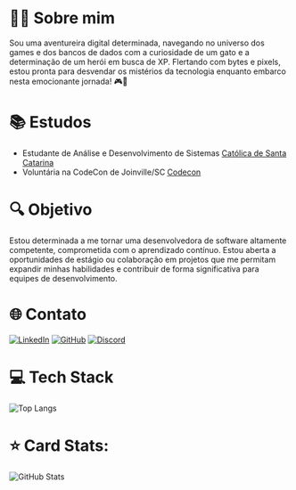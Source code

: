# 👩‍💻 Sobre mim 

Sou uma aventureira digital determinada, navegando no universo dos games e dos bancos de dados com a curiosidade de um gato e a determinação de um herói em busca de XP. Flertando com bytes e pixels, estou pronta para desvendar os mistérios da tecnologia enquanto embarco nesta emocionante jornada! 🎮💾

# 📚 Estudos
- Estudante de Análise e Desenvolvimento de Sistemas [Católica de Santa Catarina](https://www.catolicasc.org.br/)
- Voluntária na CodeCon de Joinville/SC [Codecon](https://codecon.dev/)


# 🔍 Objetivo

Estou determinada a me tornar uma desenvolvedora de software altamente competente, comprometida com o aprendizado contínuo. Estou aberta a oportunidades de estágio ou colaboração em projetos que me permitam expandir minhas habilidades e contribuir de forma significativa para equipes de desenvolvimento.

# 🌐 Contato
[![LinkedIn](https://img.shields.io/badge/LinkedIn-000?style=for-the-badge&logo=linkedin&logoColor=0E76A8)](https://www.linkedin.com/in/let%C3%ADcia-maria-soares-fl%C3%BCgel/)
[![GitHub](https://img.shields.io/badge/GitHub-100000?style=for-the-badge&logo=github&logoColor=white)](https://github.com/leticiasoaresfl)
[![Discord](https://img.shields.io/badge/Discord-7289DA?style=for-the-badge&logo=discord&logoColor=0E76A8)](https://discord.com/channels/@leticiamariasoaresflugel)


# 💻 Tech Stack

![Top Langs](https://github-readme-stats.vercel.app/api/top-langs/?username=leticiasoaresfl&layout=compact&bg_color=000&border_color=30A3DC&title_color=E94D5F&text_color=FFF)


# ⭐ Card Stats:
![GitHub Stats](https://github-readme-stats.vercel.app/api?username=leticiasoaresfl&theme=transparent&bg_color=000&border_color=30A3DC&show_icons=true&icon_color=30A3DC&title_color=E94D5F&text_color=FFF)
